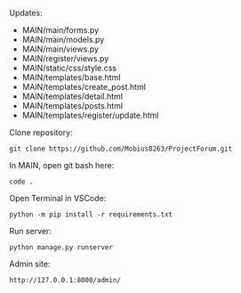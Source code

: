 Updates:
- MAIN/main/forms.py
- MAIN/main/models.py
- MAIN/main/views.py
- MAIN/register/views.py
- MAIN/static/css/style.css
- MAIN/templates/base.html
- MAIN/templates/create_post.html
- MAIN/templates/detail.html
- MAIN/templates/posts.html
- MAIN/templates/register/update.html

Clone repository:
```
git clone https://github.com/Mobius0263/ProjectForum.git
```

In MAIN, open git bash here:
```
code .
```

Open Terminal in VSCode:
```
python -m pip install -r requirements.txt
```

Run server:
```
python manage.py runserver
```

Admin site:
```
http://127.0.0.1:8000/admin/
```
